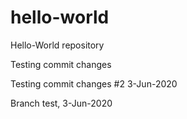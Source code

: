 # hello-world
Hello-World repository

Testing commit changes

Testing commit changes #2 3-Jun-2020

Branch test, 3-Jun-2020
